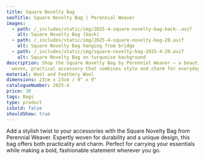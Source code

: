 ```yaml
---
title: Square Novelty Bag
seoTitle: Square Novelty Bag | Perennial Weaver
images:
  - path: /_includes/static/img/2025-4-square-novelty-bag-back-.avif
    alt: Square Novelty Bag (back)
  - path: /_includes/static/img/2025-4-square-novelty-bag-20.avif
    alt: Square Novelty Bag hanging from bridge
  - path: /_includes/static/img/square-novelty-bag-2025-4-20.avif
    alt: Square Novelty Bag on turquoise background
description: Shop the Square Novelty Bag by Perennial Weaver – a beautifully
  woven, practical accessory that combines style and charm for everyday use.
material: Wool and Feathery Wool
dimensions: 23cm x 23cm / 9" x 9"
catalogueNumber: 2025-4
price: 30
tags: Bags
type: product
isSold: false
shouldShow: true
---
```

Add a stylish twist to your accessories with the Square Novelty Bag from Perennial Weaver. Expertly woven for durability and a unique design, this bag offers both practicality and charm. Perfect for carrying your essentials while making a bold, fashionable statement wherever you go.
